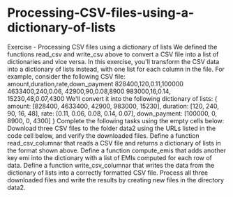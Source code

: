# Processing-CSV-files-using-a-dictionary-of-lists
Exercise - Processing CSV files using a dictionary of lists We defined the functions read_csv and write_csv above to convert a CSV file into a list of dictionaries and vice versa. In this exercise, you'll transform the CSV data into a dictionary of lists instead, with one list for each column in the file.  For example, consider the following CSV file:  amount,duration,rate,down_payment 828400,120,0.11,100000 4633400,240,0.06, 42900,90,0.08,8900 983000,16,0.14, 15230,48,0.07,4300 We'll convert it into the following dictionary of lists:  {   amount: [828400, 4633400, 42900, 983000, 15230],   duration: [120, 240, 90, 16, 48],   rate: [0.11, 0.06, 0.08, 0.14, 0.07],   down_payment: [100000, 0, 8900, 0, 4300] } Complete the following tasks using the empty cells below:  Download three CSV files to the folder data2 using the URLs listed in the code cell below, and verify the downloaded files. Define a function read_csv_columnar that reads a CSV file and returns a dictionary of lists in the format shown above. Define a function compute_emis that adds another key emi into the dictionary with a list of EMIs computed for each row of data. Define a function write_csv_columnar that writes the data from the dictionary of lists into a correctly formatted CSV file. Process all three downloaded files and write the results by creating new files in the directory data2.
